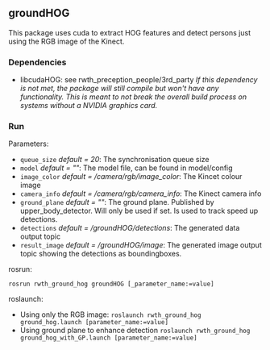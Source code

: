 ## groundHOG
This package uses cuda to extract HOG features and detect persons just using the RGB image of the Kinect.

### Dependencies
* libcudaHOG: see rwth_preception_people/3rd_party
_If this dependency is not met, the package will still compile but won't have any functionality. This is meant to not break the overall build process on systems without a NVIDIA graphics card._

### Run
Parameters:
* `queue_size` _default = 20_: The synchronisation queue size
* `model` _default = ""_: The model file, can be found in model/config
* `image_color` _default = /camera/rgb/image_color_: The Kincet colour image
* `camera_info` _default = /camera/rgb/camera_info_: The Kinect camera info
* `ground_plane` _default = ""_: The ground plane. Published by upper_body_detector. Will only be used if set. Is used to track speed up detections.
* `detections` _default = /groundHOG/detections_: The generated data output topic
* `result_image` _default = /groundHOG/image_: The generated image output topic showing the detections as boundingboxes.

rosrun:
```
rosrun rwth_ground_hog groundHOG [_parameter_name:=value]
```

roslaunch:
* Using only the RGB image: `roslaunch rwth_ground_hog ground_hog.launch [parameter_name:=value]`
* Using ground plane to enhance detection `roslaunch rwth_ground_hog ground_hog_with_GP.launch [parameter_name:=value]`
